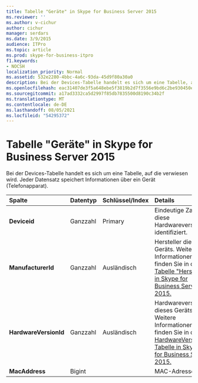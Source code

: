 ```yaml
---
title: Tabelle "Geräte" in Skype for Business Server 2015
ms.reviewer: ''
ms.author: v-cichur
author: cichur
manager: serdars
ms.date: 3/9/2015
audience: ITPro
ms.topic: article
ms.prod: skype-for-business-itpro
f1.keywords:
- NOCSH
localization_priority: Normal
ms.assetid: 532e2280-4bbc-4a6c-93da-45d9f80a30a0
description: Bei der Devices-Tabelle handelt es sich um eine Tabelle, auf die verwiesen wird. Jeder Datensatz speichert Informationen über ein Gerät (Telefonapparat).
ms.openlocfilehash: eac31407de3f5a648ebe5f3819b2d7f3556e9bd6c2be930450e8e27700ead178
ms.sourcegitcommit: a17ad3332ca5d2997f85db7835500d8190c34b2f
ms.translationtype: MT
ms.contentlocale: de-DE
ms.lasthandoff: 08/05/2021
ms.locfileid: "54295372"
---
```

# <a name="devices-table-in-skype-for-business-server-2015"></a>Tabelle "Geräte" in Skype for Business Server 2015
 
Bei der Devices-Tabelle handelt es sich um eine Tabelle, auf die verwiesen wird. Jeder Datensatz speichert Informationen über ein Gerät (Telefonapparat).
  
|**Spalte**|**Datentyp**|**Schlüssel/Index**|**Details**|
|:-----|:-----|:-----|:-----|
|**Deviceid** <br/> |Ganzzahl  <br/> |Primary  <br/> |Eindeutige Zahl, die diese Hardwareversion identifiziert.  <br/> |
|**ManufacturerId** <br/> |Ganzzahl  <br/> |Ausländisch  <br/> |Hersteller dieses Geräts. Weitere Informationen finden Sie in der [Tabelle "Hersteller" in Skype for Business Server 2015.](manufacturers.md) <br/> |
|**HardwareVersionId** <br/> |Ganzzahl  <br/> |Ausländisch  <br/> |Hardwareversion dieses Geräts. Weitere Informationen finden Sie in der [HardwareVersions-Tabelle in Skype for Business Server 2015.](hardwareversions.md) <br/> |
|**MacAddress** <br/> |Bigint  <br/> ||MAC-Adresse  <br/> |
   

